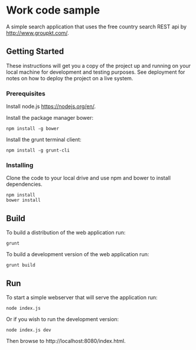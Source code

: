 # Work code sample

A simple search application that uses the free country search REST api by http://www.groupkt.com/.

## Getting Started

These instructions will get you a copy of the project up and running on your local machine for development and testing purposes. See deployment for notes on how to deploy the project on a live system.

### Prerequisites

Install node.js https://nodejs.org/en/.

Install the package manager bower:
```
npm install -g bower
```

Install the grunt terminal client:
```
npm install -g grunt-cli
```

### Installing

Clone the code to your local drive and use npm and bower to install dependencies.

```
npm install
bower install
```

## Build

To build a distribution of the web application run:
```
grunt
```
To build a development version of the web application run:
```
grunt build
```

## Run

To start a simple webserver that will serve the application run:
```
node index.js
```
Or if you wish to run the development version:
```
node index.js dev
```

Then browse to http://localhost:8080/index.html.
